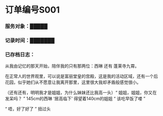 # 订单编号S001

### 服务对象：█████

### **记录时间：**███████

### **已存档日志：**

从我由记忆的那天开始，陪伴我的只有那两位：西琳 还有 蓬莱寺九霄。

在正常人的世界观里，可以说是富丽堂皇的宫殿，这是我的活动区域，还有一个后花园，似乎她们从不愿意让我离开那里，这里很大我却矛盾般感觉很小。

（还有还有，明明我才是姐姐，为什么妹妹还比我高一头）“ 姐姐，姐姐，你又在发呆吗？ ” 145cm的西琳 ‘居高临下’ 得望着140cm的姐姐 “ 该吃早饭了喽 ”

“ 唔，好了好了 ” 扭过头
